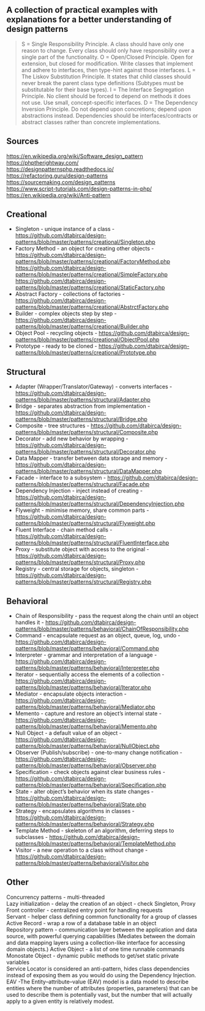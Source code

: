 ## A collection of practical examples with explanations for a better understanding of design patterns

> S = Single Responsibility Principle. A class should have only one reason to change. Every class should only have responsibility over a single part of the functionality.
> O = Open/Closed Principle. Open for extension, but closed for modification. Write classes that implement and adhere to interfaces, then type-hint against those interfaces.
> L = The Liskov Substitution Principle. It states that child classes should never break the parent class type definitions (Subtypes must be substitutable for their base types).
> I = The Interface Segregation Principle. No client should be forced to depend on methods it does not use. Use small, concept-specific interfaces.
> D = The Dependency Inversion Principle. Do not depend upon concretions; depend upon abstractions instead. Dependencies should be interfaces/contracts or abstract classes rather than concrete implementations.

## Sources

https://en.wikipedia.org/wiki/Software_design_pattern  
https://phptherightway.com/  
https://designpatternsphp.readthedocs.io/  
https://refactoring.guru/design-patterns  
https://sourcemaking.com/design_patterns  
https://www.script-tutorials.com/design-patterns-in-php/  
https://en.wikipedia.org/wiki/Anti-pattern  

## Creational

- Singleton - unique instance of a class - https://github.com/dtabirca/design-patterns/blob/master/patterns/creational/Singleton.php
- Factory Method - an object for creating other objects - https://github.com/dtabirca/design-patterns/blob/master/patterns/creational/FactoryMethod.php https://github.com/dtabirca/design-patterns/blob/master/patterns/creational/SimpleFactory.php https://github.com/dtabirca/design-patterns/blob/master/patterns/creational/StaticFactory.php
- Abstract Factory - collections of factories - https://github.com/dtabirca/design-patterns/blob/master/patterns/creational/AbstrctFactory.php
- Builder - complex objects step by step - https://github.com/dtabirca/design-patterns/blob/master/patterns/creational/Builder.php
- Object Pool - recycling objects - https://github.com/dtabirca/design-patterns/blob/master/patterns/creational/ObjectPool.php
- Prototype - ready to be cloned - https://github.com/dtabirca/design-patterns/blob/master/patterns/creational/Prototype.php

## Structural

- Adapter (Wrapper/Translator/Gateway) - converts interfaces - https://github.com/dtabirca/design-patterns/blob/master/patterns/structural/Adapter.php
- Bridge	- separates abstraction from implementation - https://github.com/dtabirca/design-patterns/blob/master/patterns/structural/Bridge.php
- Composite - tree structures - https://github.com/dtabirca/design-patterns/blob/master/patterns/structural/Composite.php
- Decorator -	add new behavior by wrapping - https://github.com/dtabirca/design-patterns/blob/master/patterns/structural/Decorator.php
- Data Mapper - transfer between data storage and memory - https://github.com/dtabirca/design-patterns/blob/master/patterns/structural/DataMapper.php
- Facade	- interface to a subsystem - https://github.com/dtabirca/design-patterns/blob/master/patterns/structural/Facade.php
- Dependency Injection - inject instead of creating - https://github.com/dtabirca/design-patterns/blob/master/patterns/structural/DependencyInjection.php
- Flyweight -	minimise memory, share common parts - https://github.com/dtabirca/design-patterns/blob/master/patterns/structural/Flyweight.php
- Fluent Interface - chain method calls - https://github.com/dtabirca/design-patterns/blob/master/patterns/structural/FluentInterface.php
- Proxy - substitute object with access to the original - https://github.com/dtabirca/design-patterns/blob/master/patterns/structural/Proxy.php
- Registry - central storage for objects, singleton - https://github.com/dtabirca/design-patterns/blob/master/patterns/structural/Registry.php

## Behavioral

- Chain of Responsibility - pass the request along the chain until an object handles it - https://github.com/dtabirca/design-patterns/blob/master/patterns/behavioral/ChainOfResponsibility.php
- Command - encapsulate request as an object, queue, log, undo - https://github.com/dtabirca/design-patterns/blob/master/patterns/behavioral/Command.php
- Interpreter	- grammar and interpretation of a language - https://github.com/dtabirca/design-patterns/blob/master/patterns/behavioral/Interpreter.php
- Iterator - sequentially access the elements of a collection - https://github.com/dtabirca/design-patterns/blob/master/patterns/behavioral/Iterator.php
- Mediator - encapsulate objects interaction - https://github.com/dtabirca/design-patterns/blob/master/patterns/behavioral/Mediator.php
- Memento	- capture and restore an object’s internal state - https://github.com/dtabirca/design-patterns/blob/master/patterns/behavioral/Memento.php
- Null Object	- a default value of an object - https://github.com/dtabirca/design-patterns/blob/master/patterns/behavioral/NullObject.php
- Observer (Publish/subscribe) - one-to-many change notification - https://github.com/dtabirca/design-patterns/blob/master/patterns/behavioral/Observer.php
- Specification - check objects against clear business rules - https://github.com/dtabirca/design-patterns/blob/master/patterns/behavioral/Specification.php
- State - alter object’s behavior when its state changes - https://github.com/dtabirca/design-patterns/blob/master/patterns/behavioral/State.php
- Strategy - encapsulates algorithms in classes - https://github.com/dtabirca/design-patterns/blob/master/patterns/behavioral/Strategy.php
- Template Method - skeleton of an algorithm, deferring steps to subclasses - https://github.com/dtabirca/design-patterns/blob/master/patterns/behavioral/TemplateMethod.php
- Visitor	- a new operation to a class without change - https://github.com/dtabirca/design-patterns/blob/master/patterns/behavioral/Visitor.php

## Other

Concurrency patterns - multi-threaded  
Lazy initialization - delay the creation of an object - check Singleton, Proxy  
Front controller - centralized entry point for handling requests  
Servant - helper class defining common functionality for a group of classes  
Active Record - wrap a row of a database table in an object  
Repository pattern - communication layer between the application and data source, with powerful querying capabilities  (Mediates between the domain and data mapping layers using a collection-like interface for accessing domain objects.)
Active Object - a list of one time runnable commands  
Monostate Object - dynamic public methods to get/set static private variables  
Service Locator is considered an anti-pattern, hides class dependencies instead of exposing them as you would do using the Dependency Injection.
EAV -The Entity–attribute–value (EAV) model is a data model to describe entities where the number of attributes (properties, parameters) that can be used to describe them is potentially vast, but the number that will actually apply to a given entity is relatively modest.
